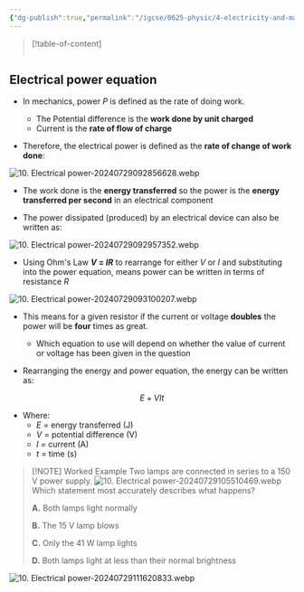 ```yaml
---
{"dg-publish":true,"permalink":"/igcse/0625-physic/4-electricity-and-magnetism/4-2-electrical-quantities/10-electrical-power/","tags":["0625-Physics","IGCSE"],"noteIcon":""}
---
```


> [!table-of-content]
> ```table-of-contents
> ```

## Electrical power equation
- In mechanics, power *P* is defined as the rate of doing work.
	- The Potential difference is the **work done by unit charged**
	- Current is the **rate of flow of charge**

- Therefore, the electrical power is defined as the **rate of change of work done**:

![10. Electrical power-20240729092856628.webp](/img/user/IGCSE/0625%20-%20Physic/4.%20Electricity%20and%20Magnetism/4.2.%20Electrical%20Quantities/Resources/10.%20Electrical%20power-20240729092856628.webp)

- The work done is the **energy transferred** so the power is the **energy transferred per second** in an electrical component

- The power dissipated (produced) by an electrical device can also be written as:

![10. Electrical power-20240729092957352.webp](/img/user/IGCSE/0625%20-%20Physic/4.%20Electricity%20and%20Magnetism/4.2.%20Electrical%20Quantities/Resources/10.%20Electrical%20power-20240729092957352.webp)

- Using Ohm's Law **_V_ = _IR_** to rearrange for either _V_ or _I_ and substituting into the power equation, means power can be written in terms of resistance _R_

![10. Electrical power-20240729093100207.webp](/img/user/IGCSE/0625%20-%20Physic/4.%20Electricity%20and%20Magnetism/4.2.%20Electrical%20Quantities/Resources/10.%20Electrical%20power-20240729093100207.webp)

- This means for a given resistor if the current or voltage **doubles** the power will be **four** times as great.
    - Which equation to use will depend on whether the value of current or voltage has been given in the question

- Rearranging the energy and power equation, the energy can be written as:

$$
E + VIt
$$

- Where:
    - _E_ = energy transferred (J)
    - _V_ = potential difference (V)
    - _I =_ current (A)
    - _t_ = time (s)


> [!NOTE] Worked Example
> Two lamps are connected in series to a 150 V power supply.
> ![10. Electrical power-20240729105510469.webp](/img/user/IGCSE/0625%20-%20Physic/4.%20Electricity%20and%20Magnetism/4.2.%20Electrical%20Quantities/Resources/10.%20Electrical%20power-20240729105510469.webp)
> Which statement most accurately describes what happens?
> 
>**A.** Both lamps light normally
>
>**B.** The 15 V lamp blows
>
>**C.** Only the 41 W lamp lights
>
>**D.** Both lamps light at less than their normal brightness

![10. Electrical power-20240729111620833.webp](/img/user/IGCSE/0625%20-%20Physic/4.%20Electricity%20and%20Magnetism/4.2.%20Electrical%20Quantities/Resources/10.%20Electrical%20power-20240729111620833.webp)